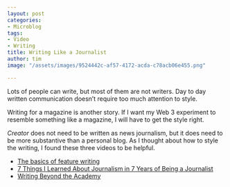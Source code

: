 ```yaml
---
layout: post
categories:
- Microblog
tags:
- Video
- Writing
title: Writing Like a Journalist
author: tim
image: "/assets/images/9524442c-af57-4172-acda-c78acb06e455.png"

---
```

Lots of people can write, but most of them are not writers. Day to day written communication doesn’t require too much attention to style.

Writing for a magazine is another story. If I want my Web 3 experiment to resemble something like a magazine, I will have to get the style right.

_Creator_ does not need to be written as news journalism, but it does need to be more substantive than a personal blog. As I thought about how to style the writing, I found these three videos to be helpful.

* [The basics of feature writing](https://youtu.be/g3v6raB0FYI)
* [7 Things I Learned About Journalism in 7 Years of Being a Journalist](https://youtu.be/Rr7povAInwQ)
* [Writing Beyond the Academy](https://youtu.be/aFwVf5a3pZM)